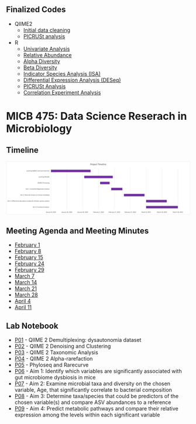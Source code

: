 ## Finalized Codes ##
* QIIME2
  * [Initial data cleaning](/Scripts_final/Initial_data_processing.txt)
  * [PICRUSt analysis](/Scripts_final/PICRUSt_QIIME2.txt)
* R
  * [Univariate Analysis](/Scripts_final/Univariate_analysis.R)
  * [Relative Abundance](/Scripts_final/Relative_abundance.R)
  * [Alpha Diversity](/Scripts_final/Alpha_diversity.R)
  * [Beta Diversity](/Scripts_final/Beta_diversity.R)
  * [Indicator Species Analysis (ISA)](Scripts_final/ISA.R)
  * [Differential Expression Analysis (DESeq)](Scripts_final/DESeq.R)
  * [PICRUSt Analysis](/Scripts_final/PICRUSt_R.txt)
  * [Correlation Experiment Analysis](/Scripts_final/Correlation.R)

# MICB 475: Data Science Reserach in Microbiology

## Timeline ##
<img src="/meeting_minutes/micb_475_timeline.png" >

## Meeting Agenda and Meeting Minutes ##
* [February 1](/meeting_minutes/Feb_1.md)
* [February 8](/meeting_minutes/Feb_8.md)
* [February 15](/meeting_minutes/Feb_15.md)
* [February 24](/meeting_minutes/Feb_24.md)
* [February 29](/meeting_minutes/Feb_29.md)
* [March 7](/meeting_minutes/Mar_7.md)
* [March 14](/meeting_minutes/Mar_14.md)
* [March 21](/meeting_minutes/Mar_21.md)
* [March 28](/meeting_minutes/Mar_28.md)
* [April 4](/meeting_minutes/Apr_4.md)
* [April 11](/meeting_minutes/Apr_11.md)

## Lab Notebook ##
* [P01](/Notebook/P01.md) - QIIME 2 Demultiplexing: dysautonomia dataset
* [P02](/Notebook/P02.md) - QIIME 2 Denoising and Clustering
* [P03](/Notebook/P02.md) - QIIME 2 Taxonomic Analysis
* [P04](/Notebook/P04.md) - QIIME 2 Alpha-rarefaction
* [P05](/Notebook/P05.md) - Phyloseq and Rarecurve
* [P06](/Notebook/P06.md) - Aim 1: Identify which variables are significantly associated with gut microbiome dysbiosis in mice
* [P07](/Notebook/P07.md) - Aim 2: Examine microbial taxa and diversity on the chosen variable, Age, that significantly correlate to bacterial composition
* [P08](/Notebook/P08.md) - Aim 3: Determine taxa/species that could be predictors of the chosen variable(s) and compare ASV abundances to a reference
* [P09](/Notebook/P09.md) - Aim 4: Predict metabolic pathways and compare their relative expression among the levels within each significant variable




